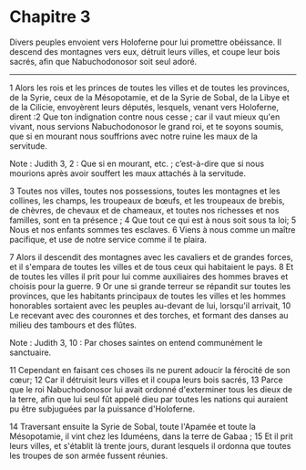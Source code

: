 # Chapitre 3

Divers peuples envoient vers Holoferne pour lui promettre obéissance.
Il descend des montagnes vers eux, détruit leurs villes, et coupe leur bois sacrés, afin que Nabuchodonosor soit seul adoré.

***

1 Alors les rois et les princes de toutes les villes et de toutes les provinces, de la Syrie, ceux de la Mésopotamie, et de la Syrie de Sobal, de la Libye et de la Cilicie, envoyèrent leurs députés, lesquels, venant vers Holoferne, dirent :2 Que ton indignation contre nous cesse ; car il vaut mieux qu'en vivant, nous servions Nabuchodonosor le grand roi, et te soyons soumis, que si en mourant nous souffrions avec notre ruine les maux de la servitude.

<span class="bible-note">Note : </span> Judith 3, 2 : Que si en mourant, etc. ; c’est-à-dire que si nous mourions après avoir souffert les maux attachés à la servitude.

3 Toutes nos villes, toutes nos possessions, toutes les montagnes et les collines, les champs, les troupeaux de bœufs, et les troupeaux de brebis, de chèvres, de chevaux et de chameaux, et toutes nos richesses et nos familles, sont en ta présence ; 4 Que tout ce qui est à nous soit sous ta loi; 5 Nous et nos enfants sommes tes esclaves. 6 Viens à nous comme un maître pacifique, et use de notre service comme il te plaira.


7 Alors il descendit des montagnes avec les cavaliers et de grandes forces, et il s'empara de toutes les villes et de tous ceux qui habitaient le pays. 8 Et de toutes les villes il prit pour lui comme auxiliaires des hommes braves et choisis pour la guerre. 9 Or une si grande terreur se répandit sur toutes les provinces, que les habitants principaux de toutes les villes et les hommes honorables sortaient avec les peuples au-devant de lui, lorsqu'il arrivait, 10 Le recevant avec des couronnes et des torches, et formant des danses au milieu des tambours et des flûtes.

<span class="bible-note">Note : </span> Judith 3, 10 : Par choses saintes on entend communément le sanctuaire.

11 Cependant en faisant ces choses ils ne purent adoucir la férocité de son cœur; 12 Car il détruisit leurs villes et il coupa leurs bois sacrés, 13 Parce que le roi Nabuchodonosor lui avait ordonné d'exterminer tous les dieux de la terre, afin que lui seul fût appelé dieu par toutes les nations qui auraient pu être subjuguées par la puissance d'Holoferne.


14 Traversant ensuite la Syrie de Sobal, toute l'Apamée et toute la Mésopotamie, il vint chez les Iduméens, dans la terre de Gabaa ; 15 Et il prit leurs villes, et s'établit là trente jours, durant lesquels il ordonna que toutes les troupes de son armée fussent réunies.

